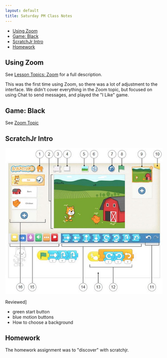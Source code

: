```yaml
---
layout: default
title: Saturday PM Class Notes
---
```

* [Using Zoom](#using-zoom)
* [Game: Black](#game-black)
* [ScratchJr Intro](#scratchjr-intro)
* [Homework](#homework)



## Using Zoom

See [Lesson Topics: Zoom](../lessons/usingZoom.html) for a full description.

This was the first time using Zoom, so there was a lot of adjustment to the interface. We didn't cover everything in the Zoom topic, but focused on using Chat to send messages, and played the "I Like" game.

## Game: Black

See [Zoom Topic](../lessons/gameBlack.html)



## ScratchJr Intro


![scratchjrinterface](./jc_a_001_scratchjrinterface.jpg)

Reviewed]

- green start button
- blue motion buttons
- How to choose a background


## Homework

The homework assignment was to "discover" with scratchjr.



